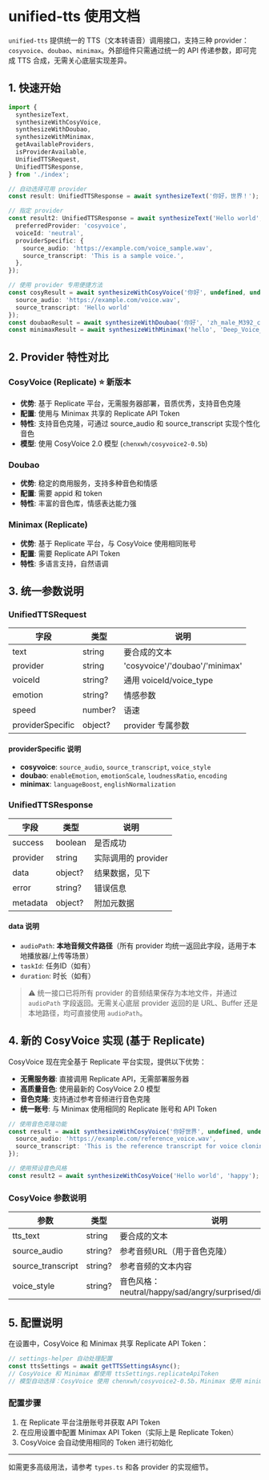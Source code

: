 # unified-tts 使用文档

`unified-tts` 提供统一的 TTS（文本转语音）调用接口，支持三种 provider：`cosyvoice`、`doubao`、`minimax`。外部组件只需通过统一的 API 传递参数，即可完成 TTS 合成，无需关心底层实现差异。

## 1. 快速开始

```typescript
import {
  synthesizeText,
  synthesizeWithCosyVoice,
  synthesizeWithDoubao,
  synthesizeWithMinimax,
  getAvailableProviders,
  isProviderAvailable,
  UnifiedTTSRequest,
  UnifiedTTSResponse,
} from './index';

// 自动选择可用 provider
const result: UnifiedTTSResponse = await synthesizeText('你好，世界！');

// 指定 provider
const result2: UnifiedTTSResponse = await synthesizeText('Hello world', {
  preferredProvider: 'cosyvoice',
  voiceId: 'neutral',
  providerSpecific: {
    source_audio: 'https://example.com/voice_sample.wav',
    source_transcript: 'This is a sample voice.',
  },
});

// 使用 provider 专用便捷方法
const cosyResult = await synthesizeWithCosyVoice('你好', undefined, undefined, {
  source_audio: 'https://example.com/voice.wav',
  source_transcript: 'Hello world'
});
const doubaoResult = await synthesizeWithDoubao('你好', 'zh_male_M392_conversation_wvae_bigtts', 'happy');
const minimaxResult = await synthesizeWithMinimax('hello', 'Deep_Voice_Man', 'neutral');
```

## 2. Provider 特性对比

### CosyVoice (Replicate) ⭐ 新版本
- **优势**: 基于 Replicate 平台，无需服务器部署，音质优秀，支持音色克隆
- **配置**: 使用与 Minimax 共享的 Replicate API Token
- **特性**: 支持音色克隆，可通过 source_audio 和 source_transcript 实现个性化音色
- **模型**: 使用 CosyVoice 2.0 模型 (`chenxwh/cosyvoice2-0.5b`)

### Doubao
- **优势**: 稳定的商用服务，支持多种音色和情感
- **配置**: 需要 appid 和 token
- **特性**: 丰富的音色库，情感表达能力强

### Minimax (Replicate)
- **优势**: 基于 Replicate 平台，与 CosyVoice 使用相同账号
- **配置**: 需要 Replicate API Token
- **特性**: 多语言支持，自然语调

## 3. 统一参数说明

### UnifiedTTSRequest

| 字段             | 类型     | 说明                       |
|------------------|----------|----------------------------|
| text             | string   | 要合成的文本               |
| provider         | string   | 'cosyvoice'/'doubao'/'minimax' |
| voiceId          | string?  | 通用 voiceId/voice_type    |
| emotion          | string?  | 情感参数                   |
| speed            | number?  | 语速                       |
| providerSpecific | object?  | provider 专属参数          |

#### providerSpecific 说明

- **cosyvoice**: `source_audio`, `source_transcript`, `voice_style`
- **doubao**: `enableEmotion`, `emotionScale`, `loudnessRatio`, `encoding`
- **minimax**: `languageBoost`, `englishNormalization`

### UnifiedTTSResponse

| 字段      | 类型     | 说明                   |
|-----------|----------|------------------------|
| success   | boolean  | 是否成功               |
| provider  | string   | 实际调用的 provider    |
| data      | object?  | 结果数据，见下         |
| error     | string?  | 错误信息               |
| metadata  | object?  | 附加元数据             |

#### data 说明

- `audioPath`: **本地音频文件路径**（所有 provider 均统一返回此字段，适用于本地播放器/上传等场景）
- `taskId`: 任务ID（如有）
- `duration`: 时长（如有）

> ⚠️ 统一接口已将所有 provider 的音频结果保存为本地文件，并通过 `audioPath` 字段返回。无需关心底层 provider 返回的是 URL、Buffer 还是本地路径，均可直接使用 `audioPath`。

## 4. 新的 CosyVoice 实现 (基于 Replicate)

CosyVoice 现在完全基于 Replicate 平台实现，提供以下优势：

- **无需服务器**: 直接调用 Replicate API，无需部署服务器
- **高质量音色**: 使用最新的 CosyVoice 2.0 模型
- **音色克隆**: 支持通过参考音频进行音色克隆
- **统一账号**: 与 Minimax 使用相同的 Replicate 账号和 API Token

```typescript
// 使用音色克隆功能
const result = await synthesizeWithCosyVoice('你好世界', undefined, undefined, {
  source_audio: 'https://example.com/reference_voice.wav',
  source_transcript: 'This is the reference transcript for voice cloning'
});

// 使用预设音色风格
const result2 = await synthesizeWithCosyVoice('Hello world', 'happy');
```

### CosyVoice 参数说明

| 参数 | 类型 | 说明 |
|------|------|------|
| tts_text | string | 要合成的文本 |
| source_audio | string? | 参考音频URL（用于音色克隆） |
| source_transcript | string? | 参考音频的文本内容 |
| voice_style | string? | 音色风格：neutral/happy/sad/angry/surprised/disgusted/fearful |

## 5. 配置说明

在设置中，CosyVoice 和 Minimax 共享 Replicate API Token：

```typescript
// settings-helper 自动处理配置
const ttsSettings = await getTTSSettingsAsync();
// CosyVoice 和 Minimax 都使用 ttsSettings.replicateApiToken
// 模型自动选择：CosyVoice 使用 chenxwh/cosyvoice2-0.5b，Minimax 使用 minimax/speech-02-turbo
```

### 配置步骤

1. 在 Replicate 平台注册账号并获取 API Token
2. 在应用设置中配置 Minimax API Token（实际上是 Replicate Token）
3. CosyVoice 会自动使用相同的 Token 进行初始化

---

如需更多高级用法，请参考 `types.ts` 和各 provider 的实现细节。
